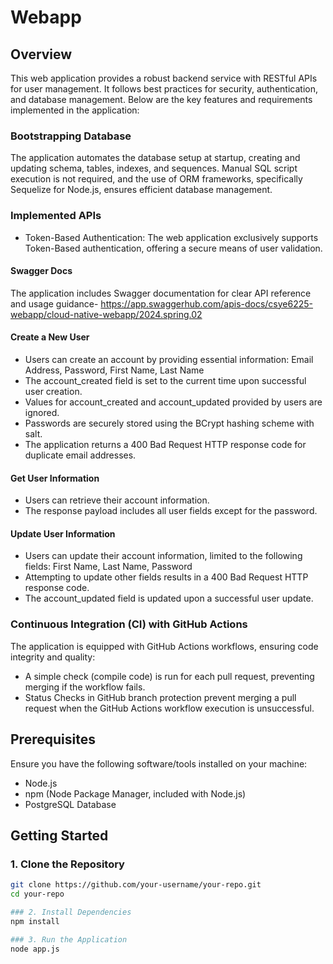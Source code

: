 # Webapp

## Overview

This web application provides a robust backend service with RESTful APIs for user management. It follows best practices for security, authentication, and database management. Below are the key features and requirements implemented in the application:

### Bootstrapping Database

The application automates the database setup at startup, creating and updating schema, tables, indexes, and sequences. Manual SQL script execution is not required, and the use of ORM frameworks, specifically Sequelize for Node.js, ensures efficient database management.

### Implemented APIs

- Token-Based Authentication: The web application exclusively supports Token-Based authentication, offering a secure means of user validation.

#### Swagger Docs

The application includes Swagger documentation for clear API reference and usage guidance- https://app.swaggerhub.com/apis-docs/csye6225-webapp/cloud-native-webapp/2024.spring.02

#### Create a New User

- Users can create an account by providing essential information:
  Email Address, Password, First Name, Last Name
- The account_created field is set to the current time upon successful user creation.
- Values for account_created and account_updated provided by users are ignored.
- Passwords are securely stored using the BCrypt hashing scheme with salt.
- The application returns a 400 Bad Request HTTP response code for duplicate email addresses.

#### Get User Information

- Users can retrieve their account information.
- The response payload includes all user fields except for the password.

#### Update User Information

- Users can update their account information, limited to the following fields:
  First Name, Last Name, Password
- Attempting to update other fields results in a 400 Bad Request HTTP response code.
- The account_updated field is updated upon a successful user update.

### Continuous Integration (CI) with GitHub Actions

The application is equipped with GitHub Actions workflows, ensuring code integrity and quality:

- A simple check (compile code) is run for each pull request, preventing merging if the workflow fails.
- Status Checks in GitHub branch protection prevent merging a pull request when the GitHub Actions workflow execution is unsuccessful.

## Prerequisites

Ensure you have the following software/tools installed on your machine:

- Node.js
- npm (Node Package Manager, included with Node.js)
- PostgreSQL Database

## Getting Started

### 1. Clone the Repository

```bash
git clone https://github.com/your-username/your-repo.git
cd your-repo

### 2. Install Dependencies
npm install

### 3. Run the Application
node app.js
```
